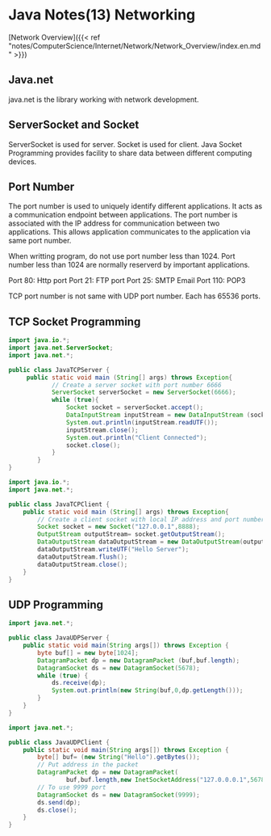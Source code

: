 # Java Notes(13) Networking



[Network Overview]({{<  ref "notes/ComputerScience/Internet/Network/Network_Overview/index.en.md"  >}})


## Java.net

java.net is the library working with network development.


## ServerSocket and Socket

ServerSocket is used for server. Socket is used for client. Java Socket Programming provides facility to share data between different computing devices.


## Port Number

The port number is used to uniquely identify different applications. It acts as a communication endpoint between applications. The port number is associated with the IP address for communication between two applications. This allows application communicates to the application via same port number. 

When writting program, do not use port number less than 1024. Port number less than 1024 are normally reserverd by important applications.

Port 80: Http port
Port 21: FTP port
Port 25: SMTP Email
Port 110: POP3

TCP port number is not same with UDP port number. Each has 65536 ports.


## TCP Socket Programming

```java
import java.io.*;
import java.net.ServerSocket;
import java.net.*;

public class JavaTCPServer {
	 public static void main (String[] args) throws Exception{
	        // Create a server socket with port number 6666
	        ServerSocket serverSocket = new ServerSocket(6666);
	        while (true){
	            Socket socket = serverSocket.accept();
	            DataInputStream inputStream = new DataInputStream (socket.getInputStream());
	            System.out.println(inputStream.readUTF());
	            inputStream.close();
	            System.out.println("Client Connected");
	            socket.close();
	        }
	    }
}
```

```java
import java.io.*;
import java.net.*;

public class JavaTCPClient {
    public static void main (String[] args) throws Exception{
        // Create a client socket with local IP address and port number
        Socket socket = new Socket("127.0.0.1",8888);
        OutputStream outputStream= socket.getOutputStream();
        DataOutputStream dataOutputStream = new DataOutputStream(outputStream);
        dataOutputStream.writeUTF("Hello Server");
        dataOutputStream.flush();
        dataOutputStream.close();
    }
}
```

## UDP Programming

```java
import java.net.*;

public class JavaUDPServer {
	public static void main(String args[]) throws Exception {
		byte buf[] = new byte[1024];
		DatagramPacket dp = new DatagramPacket (buf,buf.length);
		DatagramSocket ds = new DatagramSocket(5678);
		while (true) {
			ds.receive(dp);
			System.out.println(new String(buf,0,dp.getLength()));
		}
	}
}
```

```java
import java.net.*;

public class JavaUDPClient {
	public static void main(String args[]) throws Exception {
		byte[] buf= (new String("Hello").getBytes());
        // Put address in the packet
		DatagramPacket dp = new DatagramPacket(
				buf,buf.length,new InetSocketAddress("127.0.0.0.1",5678));
        // To use 9999 port
		DatagramSocket ds = new DatagramSocket(9999);
		ds.send(dp);
		ds.close();
	}
}
```

